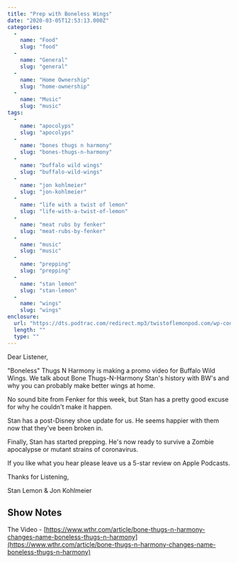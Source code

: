 ```yaml
---
title: "Prep with Boneless Wings"
date: "2020-03-05T12:53:13.000Z"
categories: 
  - 
    name: "Food"
    slug: "food"
  - 
    name: "General"
    slug: "general"
  - 
    name: "Home Ownership"
    slug: "home-ownership"
  - 
    name: "Music"
    slug: "music"
tags: 
  - 
    name: "apocolyps"
    slug: "apocolyps"
  - 
    name: "bones thugs n harmony"
    slug: "bones-thugs-n-harmony"
  - 
    name: "buffalo wild wings"
    slug: "buffalo-wild-wings"
  - 
    name: "jon kohlmeier"
    slug: "jon-kohlmeier"
  - 
    name: "life with a twist of lemon"
    slug: "life-with-a-twist-of-lemon"
  - 
    name: "meat rubs by fenker"
    slug: "meat-rubs-by-fenker"
  - 
    name: "music"
    slug: "music"
  - 
    name: "prepping"
    slug: "prepping"
  - 
    name: "stan lemon"
    slug: "stan-lemon"
  - 
    name: "wings"
    slug: "wings"
enclosure: 
  url: "https://dts.podtrac.com/redirect.mp3/twistoflemonpod.com/wp-content/uploads/2020/03/086-lwatol-20200305.mp3"
  length: ""
  type: ""
---
```


Dear Listener,

"Boneless" Thugs N Harmony is making a promo video for Buffalo Wild Wings. We talk about Bone Thugs-N-Harmony Stan's history with BW's and why you can probably make better wings at home.

No sound bite from Fenker for this week, but Stan has a pretty good excuse for why he couldn't make it happen.

Stan has a post-Disney shoe update for us. He seems happier with them now that they've been broken in.

Finally, Stan has started prepping. He's now ready to survive a Zombie apocalypse or mutant strains of coronavirus.

If you like what you hear please leave us a 5-star review on Apple Podcasts.

Thanks for Listening,

Stan Lemon & Jon Kohlmeier

## Show Notes

The Video - [https://www.wthr.com/article/bone-thugs-n-harmony-changes-name-boneless-thugs-n-harmony](https://www.wthr.com/article/bone-thugs-n-harmony-changes-name-boneless-thugs-n-harmony)
